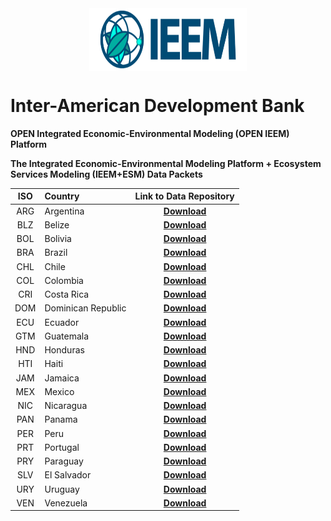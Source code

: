 
<style type="text/css">
.center {
  display: block;
  margin-left: auto;
  margin-right: auto;
  width: 50%;
}
</style>

<img src="media/ieem-logo.png" style="height:100px" class="center"/>

# **Inter-American Development Bank**

**OPEN Integrated Economic-Environmental Modeling (OPEN IEEM) Platform**

**The Integrated Economic-Environmental Modeling Platform + Ecosystem Services Modeling (IEEM+ESM) Data Packets**


|  ISO  |   **Country**       |                **Link to Data Repository**                   | 
| :---: | :---                |                            :---:                             |
|  ARG  | Argentina           | [ **Download** ](https://github.com/Open-IEEM/IEEM-ES-ARG/)  |
|  BLZ  | Belize              | [ **Download** ](https://github.com/Open-IEEM/IEEM-ES-BLZ/)  |
|  BOL  | Bolivia             | [ **Download** ](https://github.com/Open-IEEM/IEEM-ES-BOL/)  |
|  BRA  | Brazil              | [ **Download** ](https://github.com/Open-IEEM/IEEM-ES-BRA/)  |
|  CHL  | Chile               | [ **Download** ](https://github.com/Open-IEEM/IEEM-ES-CHL/)  |
|  COL  | Colombia            | [ **Download** ](https://github.com/Open-IEEM/IEEM-ES-COL/)  |
|  CRI  | Costa Rica          | [ **Download** ](https://github.com/Open-IEEM/IEEM-ES-CRI/)  |
|  DOM  | Dominican Republic  | [ **Download** ](https://github.com/Open-IEEM/IEEM-ES-DOM/)  |
|  ECU  | Ecuador             | [ **Download** ](https://github.com/Open-IEEM/IEEM-ES-ECU/)  |
|  GTM  | Guatemala           | [ **Download** ](https://github.com/Open-IEEM/IEEM-ES-GTM/)  |
|  HND  | Honduras            | [ **Download** ](https://github.com/Open-IEEM/IEEM-ES-HND/)  |
|  HTI  | Haiti               | [ **Download** ](https://github.com/Open-IEEM/IEEM-ES-HTI/)  |
|  JAM  | Jamaica             | [ **Download** ](https://github.com/Open-IEEM/IEEM-ES-JAM/)  |
|  MEX  | Mexico              | [ **Download** ](https://github.com/Open-IEEM/IEEM-ES-MEX/)  |
|  NIC  | Nicaragua           | [ **Download** ](https://github.com/Open-IEEM/IEEM-ES-NIC/)  |
|  PAN  | Panama              | [ **Download** ](https://github.com/Open-IEEM/IEEM-ES-PAN/)  |
|  PER  | Peru                | [ **Download** ](https://github.com/Open-IEEM/IEEM-ES-PER/)  |
|  PRT  | Portugal            | [ **Download** ](https://github.com/Open-IEEM/IEEM-ES-PRT/)  |
|  PRY  | Paraguay            | [ **Download** ](https://github.com/Open-IEEM/IEEM-ES-PRY/)  |
|  SLV  | El Salvador         | [ **Download** ](https://github.com/Open-IEEM/IEEM-ES-SLV/)  |
|  URY  | Uruguay             | [ **Download** ](https://github.com/Open-IEEM/IEEM-ES-URY/)  |
|  VEN  | Venezuela           | [ **Download** ](https://github.com/Open-IEEM/IEEM-ES-VEN/)  |
